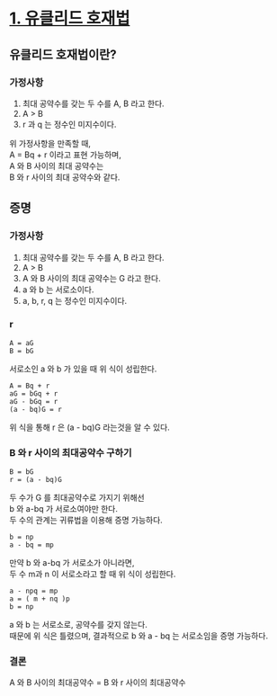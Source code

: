 # [1. 유클리드 호재법](./solution.js)

## 유클리드 호재법이란?

### 가정사항

1. 최대 공약수를 갖는 두 수를 A, B 라고 한다.
2. A > B
3. r 과 q 는 정수인 미지수이다.

위 가정사항을 만족할 때, <br/>
A = Bq + r 이라고 표현 가능하며, <br/>
A 와 B 사이의 최대 공약수는 <br/>
B 와 r 사이의 최대 공약수와 같다. <br/>

## 증명

### 가정사항

1. 최대 공약수를 갖는 두 수를 A, B 라고 한다.
2. A > B
3. A 와 B 사이의 최대 공약수는 G 라고 한다.
4. a 와 b 는 서로소이다.
5. a, b, r, q 는 정수인 미지수이다.

### r

```
A = aG
B = bG
```

서로소인 a 와 b 가 있을 때 위 식이 성립한다.<br/>

```
A = Bq + r
aG = bGq + r
aG - bGq = r
(a - bq)G = r
```

위 식을 통해 r 은 (a - bq)G 라는것을 알 수 있다. <br/>

### B 와 r 사이의 최대공약수 구하기

```
B = bG
r = (a - bq)G
```

두 수가 G 를 최대공약수로 가지기 위해선 <br/>
b 와 a-bq 가 서로소여야만 한다. <br/>
두 수의 관계는 귀류법을 이용해 증명 가능하다. <br/>

```
b = np
a - bq = mp
```

만약 b 와 a-bq 가 서로소가 아니라면, <br/>
두 수 m과 n 이 서로소라고 할 때 위 식이 성립한다. <br/>

```
a - npq = mp
a = ( m + nq )p
b = np
```

a 와 b 는 서로소로, 공약수를 갖지 않는다. <br/>
때문에 위 식은 틀렸으며, 결과적으로 b 와 a - bq 는 서로소임을 증명 가능하다. <br/>

### 결론

A 와 B 사이의 최대공약수 = B 와 r 사이의 최대공약수
